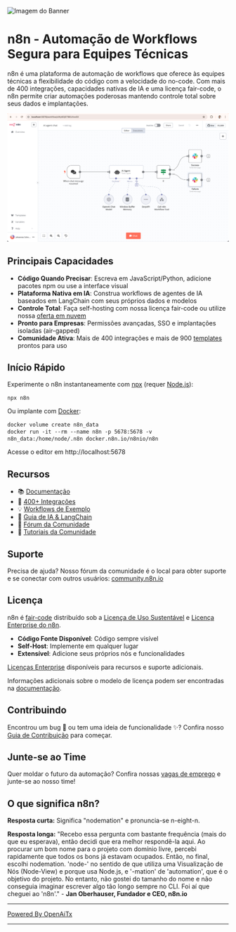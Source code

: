 ![Imagem do Banner](https://user-images.githubusercontent.com/10284570/173569848-c624317f-42b1-45a6-ab09-f0ea3c247648.png)

# n8n - Automação de Workflows Segura para Equipes Técnicas

n8n é uma plataforma de automação de workflows que oferece às equipes técnicas a flexibilidade do código com a velocidade do no-code. Com mais de 400 integrações, capacidades nativas de IA e uma licença fair-code, o n8n permite criar automações poderosas mantendo controle total sobre seus dados e implantações.

![n8n.io - Captura de Tela](https://raw.githubusercontent.com/n8n-io/n8n/master/assets/n8n-screenshot-readme.png)

## Principais Capacidades

- **Código Quando Precisar**: Escreva em JavaScript/Python, adicione pacotes npm ou use a interface visual
- **Plataforma Nativa em IA**: Construa workflows de agentes de IA baseados em LangChain com seus próprios dados e modelos
- **Controle Total**: Faça self-hosting com nossa licença fair-code ou utilize nossa [oferta em nuvem](https://app.n8n.cloud/login)
- **Pronto para Empresas**: Permissões avançadas, SSO e implantações isoladas (air-gapped)
- **Comunidade Ativa**: Mais de 400 integrações e mais de 900 [templates](https://n8n.io/workflows) prontos para uso

## Início Rápido

Experimente o n8n instantaneamente com [npx](https://docs.n8n.io/hosting/installation/npm/) (requer [Node.js](https://nodejs.org/en/)):

```
npx n8n
```

Ou implante com [Docker](https://docs.n8n.io/hosting/installation/docker/):

```
docker volume create n8n_data
docker run -it --rm --name n8n -p 5678:5678 -v n8n_data:/home/node/.n8n docker.n8n.io/n8nio/n8n
```

Acesse o editor em http://localhost:5678

## Recursos

- 📚 [Documentação](https://docs.n8n.io)
- 🔧 [400+ Integrações](https://n8n.io/integrations)
- 💡 [Workflows de Exemplo](https://n8n.io/workflows)
- 🤖 [Guia de IA & LangChain](https://docs.n8n.io/langchain/)
- 👥 [Fórum da Comunidade](https://community.n8n.io)
- 📖 [Tutoriais da Comunidade](https://community.n8n.io/c/tutorials/28)

## Suporte

Precisa de ajuda? Nosso fórum da comunidade é o local para obter suporte e se conectar com outros usuários:
[community.n8n.io](https://community.n8n.io)

## Licença

n8n é [fair-code](https://faircode.io) distribuído sob a [Licença de Uso Sustentável](https://github.com/n8n-io/n8n/blob/master/LICENSE.md) e [Licença Enterprise do n8n](https://github.com/n8n-io/n8n/blob/master/LICENSE_EE.md).

- **Código Fonte Disponível**: Código sempre visível
- **Self-Host**: Implemente em qualquer lugar
- **Extensível**: Adicione seus próprios nós e funcionalidades

[Licenças Enterprise](mailto:license@n8n.io) disponíveis para recursos e suporte adicionais.

Informações adicionais sobre o modelo de licença podem ser encontradas na [documentação](https://docs.n8n.io/reference/license/).

## Contribuindo

Encontrou um bug 🐛 ou tem uma ideia de funcionalidade ✨? Confira nosso [Guia de Contribuição](https://github.com/n8n-io/n8n/blob/master/CONTRIBUTING.md) para começar.

## Junte-se ao Time

Quer moldar o futuro da automação? Confira nossas [vagas de emprego](https://n8n.io/careers) e junte-se ao nosso time!

## O que significa n8n?

**Resposta curta:** Significa "nodemation" e pronuncia-se n-eight-n.

**Resposta longa:** "Recebo essa pergunta com bastante frequência (mais do que eu esperava), então decidi que era melhor respondê-la aqui. Ao procurar um bom nome para o projeto com domínio livre, percebi rapidamente que todos os bons já estavam ocupados. Então, no final, escolhi nodemation. 'node-' no sentido de que utiliza uma Visualização de Nós (Node-View) e porque usa Node.js, e '-mation' de 'automation', que é o objetivo do projeto. No entanto, não gostei do tamanho do nome e não conseguia imaginar escrever algo tão longo sempre no CLI. Foi aí que cheguei ao 'n8n'." - **Jan Oberhauser, Fundador e CEO, n8n.io**


---


[Powered By OpenAiTx](https://github.com/OpenAiTx/OpenAiTx)


---